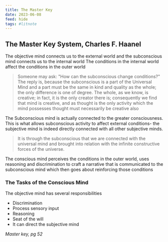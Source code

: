 ```yaml
---
title: The Master Key
date: 2023-06-08
feed: hide
tags: #litnote 
---
```


## The Master Key System, Charles F. Haanel

The objective mind connects us to the external world and the subconscious mind connects us to the internal world
The conditions in the internal world affect the conditions in the outer world

>Someone may ask: "How can the subconscious change conditions?" The reply is, because the subconscious is a part of the Universal Mind and a part must be the same in kind and quality as the whole; the only difference is one of degree. The whole, as we know, is creative; in fact, it is the only creator there is; consequently we find that mind is creative, and as thought is the only activity which the mind possesses thought must necessarily be creative also

The Subconscious mind is actually connected to the greater consciousness. This is what allows subconscious activity to affect external conditions- the subjective mind is indeed directly connected with all other subjective minds.

>It is through the subconscious that we are connected with the universal mind and brought into relation with the infinite constructive forces of the universe.

The conscious mind perceives the conditions in the outer world, uses reasoning and discrimination to craft a narrative that is communicated to the subconscious mind which then goes about reinforcing those conditions

### The Tasks of the Conscious Mind
The objective mind has several responsibilities
- Discrimination
- Process sensory input
- Reasoning
- Seat of the will
- It can direct the subjective mind

_Master key, pg 52_ 